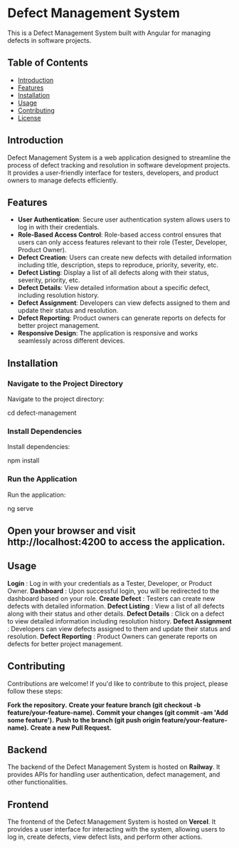 # Defect Management System

This is a Defect Management System built with Angular for managing defects in software projects.

## Table of Contents

- [Introduction](#introduction)
- [Features](#features)
- [Installation](#installation)
- [Usage](#usage)
- [Contributing](#contributing)
- [License](#license)

## Introduction

Defect Management System is a web application designed to streamline the process of defect tracking and resolution in software development projects. It provides a user-friendly interface for testers, developers, and product owners to manage defects efficiently.

## Features

- **User Authentication**: Secure user authentication system allows users to log in with their credentials.
- **Role-Based Access Control**: Role-based access control ensures that users can only access features relevant to their role (Tester, Developer, Product Owner).
- **Defect Creation**: Users can create new defects with detailed information including title, description, steps to reproduce, priority, severity, etc.
- **Defect Listing**: Display a list of all defects along with their status, severity, priority, etc.
- **Defect Details**: View detailed information about a specific defect, including resolution history.
- **Defect Assignment**: Developers can view defects assigned to them and update their status and resolution.
- **Defect Reporting**: Product owners can generate reports on defects for better project management.
- **Responsive Design**: The application is responsive and works seamlessly across different devices.

## Installation

### Navigate to the Project Directory

Navigate to the project directory:

cd defect-management

### Install Dependencies

Install dependencies:

npm install

### Run the Application

Run the application:

ng serve

## Open your browser and visit http://localhost:4200 to access the application.

## Usage

**Login** : Log in with your credentials as a Tester, Developer, or Product Owner.
**Dashboard** : Upon successful login, you will be redirected to the dashboard based on your role.
**Create Defect** : Testers can create new defects with detailed information.
**Defect Listing** : View a list of all defects along with their status and other details.
**Defect Details** : Click on a defect to view detailed information including resolution history.
**Defect Assignment** : Developers can view defects assigned to them and update their status and resolution.
**Defect Reporting** : Product Owners can generate reports on defects for better project management.


## Contributing

   Contributions are welcome! If you'd like to contribute to this project, please follow these steps:
   
**Fork the repository.**
**Create your feature branch (git checkout -b feature/your-feature-name).**
**Commit your changes (git commit -am 'Add some feature').**
**Push to the branch (git push origin feature/your-feature-name).**
**Create a new Pull Request.**

## Backend

The backend of the Defect Management System is hosted on **Railway**. It provides APIs for handling user authentication, defect management, and other 
functionalities.

## Frontend

The frontend of the Defect Management System is hosted on **Vercel**. It provides a user interface for interacting with the system, allowing users to log in, create defects, view defect lists, and perform other actions.



